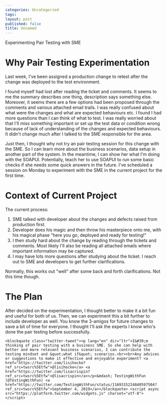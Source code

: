 ```yaml
---
categories: Uncategoried
tags: 
layout: post
published: false
title: Unnamed
---
```

Experimenting Pair Testing with SME

# Why Pair Testing Experimentation
Last week, I've been assigned a production change to retest after the change was deployed to the test environment.

I found myself had lost after reading the ticket and comments. It seems to me the summary describes one thing, description says something else. Moreover, it seems there are a few options had been proposed through the comments and various attached email trails. I was really confused about what were the changes and what are expected behaviours etc. I found I had more questions than I can think of what to test. I was really worried about that I'll miss something important or set up the test data or condition wrong because of lack of understanding of the changes and expected behaviours. It didn't change much after I talked to the SME responsible for the area.

Just then, I thought why not try an pair testing session for this change with the SME. So I can learn more about the business scenarios, data setup in another part of the system. In the meantime, I can show her what I'm doing with the SOAPUI. Potentially, teach her to use SOAPUI to run some basic checks if she needs some quick answers in the future. I've scheduled a session on Monday to experiment with the SME in the current project for the first time.

# Context of Current Project
The current process:
1. SME talked with developer about the changes and defects raised from production first. 
2. Developer does his magic and then throw his masterpiece onto me, with his magical phase "here you go, deployed and ready for testing!"
3. I then study hard about the change by reading through the tickets and comments. Most likely I'll also be reading all attached emails where important information may be captured.
4. I may have lots more questions after studying about the ticket. I reach out to SME and developers to get further clarifications.

Normally, this works out "well" after some back and forth clarifications. Not this time though.

# The Plan
After decided on the experimentation, I thought better to make it a bit fun and useful for both of us. Then, we can experiment this a bit further to include developer as well. You know the 3-amigos for future changes to save a bit of time for everyone. I thought I'll ask the experts I know who's done the pair testing before successfully. 



    <blockquote class="twitter-tweet"><p lang="en" dir="ltr">I&#39;m thinking of pair testing with a business SME. So she can help with better and more relevant business scenarios, I can contribute the testing mindset and &quot;what if&quot; scenarios.<br><br>Any advices or suggestions to make it effective and enjoyable experiment? <a href="https://twitter.com/lisihocke?ref_src=twsrc%5Etfw">@lisihocke</a> <a href="https://twitter.com/lisacrispin?ref_src=twsrc%5Etfw">@lisacrispin</a></p>&mdash; TestingWithFun (@TestingWithFun) <a href="https://twitter.com/TestingWithFun/status/1169315224840597504?ref_src=twsrc%5Etfw">September 4, 2019</a></blockquote> <script async src="https://platform.twitter.com/widgets.js" charset="utf-8"></script>






